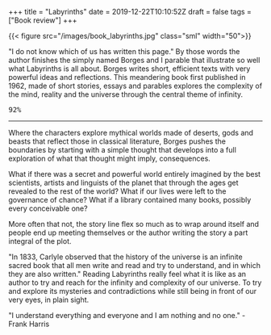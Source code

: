 +++
title = "Labyrinths"
date = 2019-12-22T10:10:52Z
draft = false
tags = ["Book review"]
+++

{{< figure src="/images/book_labyrinths.jpg"  class="sml" width="50">}}

"I do not know which of us has written this page." By those words the author finishes the simply named Borges and I parable  that illustrate so well what Labyrinths  is all about. Borges writes short, efficient texts with very powerful ideas and reflections. This meandering book first published in 1962, made of short stories, essays and parables explores the complexity of the mind, reality and the universe through the central theme of infinity.

<kbd>92%</kbd>

<!--more-->

***

Where the characters explore mythical worlds made of deserts, gods and beasts that reflect those in classical literature, Borges pushes the boundaries by starting with a simple thought that develops into a full exploration of what that thought might imply, consequences.

What if there was a secret and powerful world entirely imagined by the best scientists, artists and linguists of the planet that through the ages get revealed to the rest of the world? What if our lives were left to the governance of chance? What if a library contained many books, possibly every conceivable one?

More often that not, the story line flex so much as to wrap around itself and people end up meeting themselves or the author writing the story a part integral of the plot.

"In 1833, Carlyle observed that the history of the universe is an infinite sacred book that all men write and read and try to understand, and in which they are also written." Reading Labyrinths really feel what it is like as an author to try and reach for the infinity and complexity of our universe. To try and  explore its mysteries and  contradictions while still being in front of our very eyes, in plain sight.

 "I understand everything and everyone and I am nothing and no one." - Frank Harris